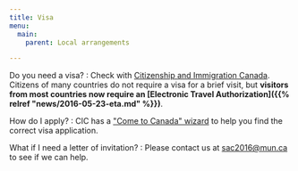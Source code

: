 ```yaml
---
title: Visa
menu:
  main:
    parent: Local arrangements

---
```


Do you need a visa?
: Check with
  [Citizenship and Immigration Canada](http://cic.gc.ca/english/visit/visas.asp).
  Citizens of many countries do not require a visa for a brief visit, but
  **visitors from most countries now require an
  [Electronic Travel Authorization]({{% relref "news/2016-05-23-eta.md" %}})**.

How do I apply?
: CIC has a
  ["Come to Canada" wizard](http://cic.gc.ca/ctc-vac/cometocanada.asp)
  to help you find the correct visa application.

What if I need a letter of invitation?
: Please contact us at [sac2016@mun.ca](mailto:sac2016@mun.ca)
  to see if we can help.
